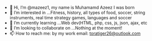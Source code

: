 - 👋 Hi, I’m @mazeez1, my name is Muhamamd Azeez I was born 
- 👀 I’m interested in ...Fitness, history, all types of food, soccer, string instruments, real time strategy games, languages and soccer
- 🌱 I’m currently learning ...Web dev(HTML, php, css, js, json, ajax, etc
- 💞️ I’m looking to collaborate on ...Nothing at the moment! 
- 📫 How to reach me: by my work email: toratiger26@outlook.com

<!---
mazeez1/mazeez1 is a ✨ special ✨ repository because its `README.md` (this file) appears on your GitHub profile.
You can click the Preview link to take a look at your changes.
--->
